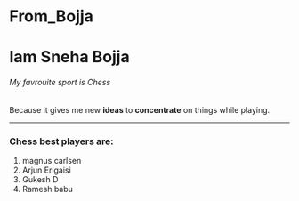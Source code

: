 # From_Bojja
# Iam Sneha Bojja
###### My favrouite sport is Chess

 Because it gives me new **ideas** to **concentrate** on things while playing.

 ---

 ### Chess best players are:
 1. magnus carlsen
 2. Arjun Erigaisi
 3. Gukesh D
 4. Ramesh babu